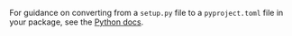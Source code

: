 For guidance on converting from a `setup.py` file to a `pyproject.toml` file in your package, see the [Python docs](https://packaging.python.org/en/latest/guides/modernize-setup-py-project/).